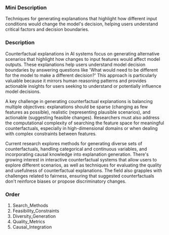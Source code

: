 ### Mini Description

Techniques for generating explanations that highlight how different input conditions would change the model's decision, helping users understand critical factors and decision boundaries.

### Description

Counterfactual explanations in AI systems focus on generating alternative scenarios that highlight how changes to input features would affect model outputs. These explanations help users understand model decision boundaries by answering questions like 'What would need to be different for the model to make a different decision?' This approach is particularly valuable because it mirrors human reasoning patterns and provides actionable insights for users seeking to understand or potentially influence model decisions.

A key challenge in generating counterfactual explanations is balancing multiple objectives: explanations should be sparse (changing as few features as possible), realistic (representing plausible scenarios), and actionable (suggesting feasible changes). Researchers must also address the computational complexity of searching the feature space for meaningful counterfactuals, especially in high-dimensional domains or when dealing with complex constraints between features.

Current research explores methods for generating diverse sets of counterfactuals, handling categorical and continuous variables, and incorporating causal knowledge into explanation generation. There's growing interest in interactive counterfactual systems that allow users to explore different scenarios, as well as techniques for evaluating the quality and usefulness of counterfactual explanations. The field also grapples with challenges related to fairness, ensuring that suggested counterfactuals don't reinforce biases or propose discriminatory changes.

### Order

1. Search_Methods
2. Feasibility_Constraints
3. Diversity_Generation
4. Quality_Metrics
5. Causal_Integration
